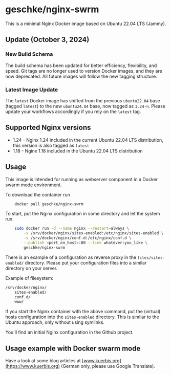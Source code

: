 # geschke/nginx-swrm

This is a minimal Nginx Docker image based on Ubuntu 22.04 LTS (Jammy).


## Update (October 3, 2024)

### New Build Schema

The build schema has been updated for better efficiency, flexibility, and speed. Git tags are no longer used to version Docker images, and they are now deprecated. All future images will follow the new tagging structure. 

### Latest Image Update

The `latest` Docker image has shifted from the previous `ubuntu22.04` base (tagged `latest`) to the new `ubuntu24.04` base, now tagged as `1.24-n`. Please update your workflows accordingly if you rely on the `latest` tag.

## Supported Nginx versions

* 1.24 - Nginx 1.24 included in the current Ubuntu 22.04 LTS distribution, this version is also tagged as `latest`
* 1.18 - Nginx 1.18 included in the Ubuntu 22.04 LTS distribution

## Usage

This image is intended for running as webserver component in a Docker swarm mode environment.

To download the container run

```bash
    docker pull geschke/nginx-swrm
```

To start, put the Nginx configuration in some directory and let the system run.

```bash
    sudo docker run -d --name nginx --restart=always \
        -v /srv/docker/nginx/sites-enabled:/etc/nginx/sites-enabled \
        -v /srv/docker/nginx/conf.d:/etc/nginx/conf.d \
        --publish <port_on_host>:80 --link whatever:you_like \
        geschke/nginx-swrm
```

There is an example of a configuration as reverse proxy in the `files/sites-enabled/` directory. Please put your configuration files into a similar directory on your server.

Example of filesystem:

```bash
/srv/docker/nginx/
    sites-enabled/
    conf.d/
    www/
```

If you start the Nginx container with the above command, put the (virtual) hosts configuration into the `sites-enabled` directory. This is similar to the Ubuntu approach, only without using symlinks.

You'll find an initial Nginx configuration in the Github project.

## Usage example with Docker swarm mode

Have a look at some blog articles at [www.kuerbis.org](https://www.kuerbis.org) (German only, please use Google Translate).
